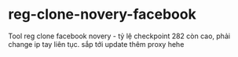 # reg-clone-novery-facebook
Tool reg clone facebook novery - tỷ lệ checkpoint 282 còn cao, phải change ip tay liên tục. sắp tới update thêm proxy hehe
